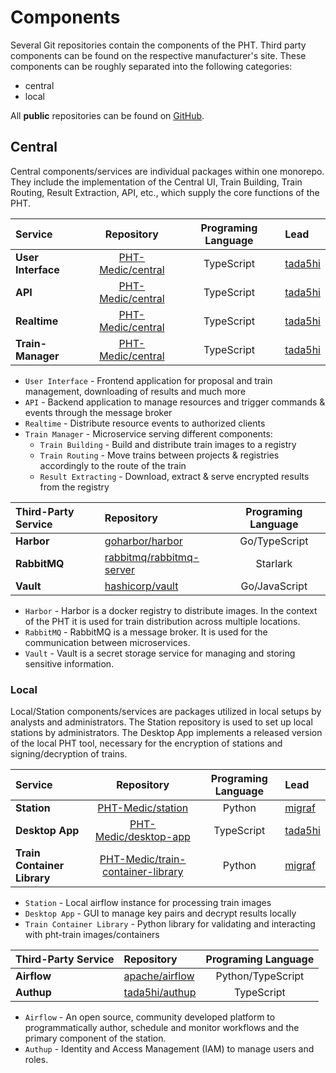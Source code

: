 # Components
Several Git repositories contain the components of the PHT. 
Third party components can be found on the respective manufacturer's site.
These components can be roughly separated into the following categories:

* central
* local

All **public** repositories can be found on [GitHub](https://github.com/PHT-Medic).

## Central
Central components/services are individual packages within one monorepo. They include the implementation of the Central 
UI, Train Building, Train Routing, Result Extraction, API, etc., which supply the core functions of the PHT.

| Service                  |                        Repository                         | Programing Language | Lead                                  |
|:-------------------------|:---------------------------------------------------------:|:-------------------:|:--------------------------------------|
| **User Interface**       | [PHT-Medic/central](https://github.com/PHT-Medic/central) |     TypeScript      | [tada5hi](https://github.com/tada5hi) |
| **API**                  | [PHT-Medic/central](https://github.com/PHT-Medic/central) |     TypeScript      | [tada5hi](https://github.com/tada5hi) |
| **Realtime**             | [PHT-Medic/central](https://github.com/PHT-Medic/central) |     TypeScript      | [tada5hi](https://github.com/tada5hi) |
| **Train-Manager**        | [PHT-Medic/central](https://github.com/PHT-Medic/central) |     TypeScript      | [tada5hi](https://github.com/tada5hi) |

* `User Interface` - Frontend application for proposal and train management, downloading of results and much more
* `API` - Backend application to manage resources and trigger commands & events through the message broker
* `Realtime` - Distribute resource events to authorized clients
* `Train Manager` - Microservice serving different components:
    * `Train Building` - Build and distribute train images to a registry
    * `Train Routing` - Move trains between projects & registries accordingly to the route of the train
    * `Result Extracting` - Download, extract & serve encrypted results from the registry


| Third-Party Service | Repository                                                              | Programing Language |
|:--------------------|:------------------------------------------------------------------------|:-------------------:|
| **Harbor**          | [goharbor/harbor](https://github.com/goharbor/harbor)                   |    Go/TypeScript    |
| **RabbitMQ**        | [rabbitmq/rabbitmq-server](https://github.com/rabbitmq/rabbitmq-server) |      Starlark       |
| **Vault**           | [hashicorp/vault](https://github.com/hashicorp/vault)                   |    Go/JavaScript    |

* `Harbor` - Harbor is a docker registry to distribute images. In the context of the PHT it is used for train distribution across multiple locations.
* `RabbitMQ` - RabbitMQ is a message broker. It is used for the communication between microservices.
* `Vault` - Vault is a secret storage service for managing and storing sensitive information.

### Local
Local/Station components/services are packages utilized in local setups by analysts and administrators. The Station 
repository is used to set up local stations by administrators. The Desktop App implements a released version of
the local PHT tool, necessary for the encryption of stations and signing/decryption of trains.

| Service                     |                                          Repository                                           | Programing Language | Lead                                  |
|:----------------------------|:---------------------------------------------------------------------------------------------:|:-------------------:|:--------------------------------------|
| **Station**                 |                   [PHT-Medic/station](https://github.com/PHT-Medic/station)                   |       Python        | [migraf](https://github.com/migraf)   |
| **Desktop App**             |              [PHT-Medic/desktop-app](https://github.com/PHT-Medic/desktop-app)                |     TypeScript      | [tada5hi](https://github.com/tada5hi) |
| **Train Container Library** | [PHT-Medic/train-container-library](https://github.com/PHT-Medic/train-container-library.git) |       Python        | [migraf](https://github.com/migraf)   |

* `Station` - Local airflow instance for processing train images
* `Desktop App` - GUI to manage key pairs and decrypt results locally
* `Train Container Library` - Python library for validating and interacting with pht-train images/containers

| Third-Party Service | Repository                                          | Programing Language |
|:--------------------|:----------------------------------------------------|:-------------------:|
| **Airflow**         | [apache/airflow](https://github.com/apache/airflow) |  Python/TypeScript  |
| **Authup**          | [tada5hi/authup](https://github.com/tada5hi/authup) |     TypeScript      |

* `Airflow` - An open source, community developed platform to programmatically author,
  schedule and monitor workflows and the primary component of the station.
* `Authup` - Identity and Access Management (IAM) to manage users and roles.

